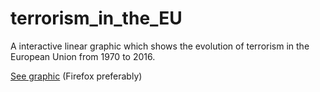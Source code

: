 # terrorism_in_the_EU
A interactive linear graphic which shows the evolution of terrorism in the European Union from 1970 to 2016.

[See graphic](https://pabvald.github.io/terrorism_in_the_EU) (Firefox preferably)
